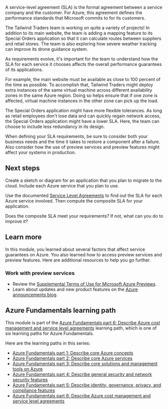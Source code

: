 A service-level agreement (SLA) is the formal agreement between a service company and the customer. For Azure, this agreement defines the performance standards that Microsoft commits to for its customers.

The Tailwind Traders team is working on quite a variety of projects! In addition to its main website, the team is adding a mapping feature to its Special Orders application so that it can calculate routes between suppliers and retail stores. The team is also exploring how severe weather tracking can improve its drone guidance system.

As requirements evolve, it's important for the team to understand how the SLA for each service it chooses affects the overall performance guarantees of its applications.

For example, the main website must be available as close to 100 percent of the time as possible. To accomplish that, Tailwind Traders might deploy extra instances of the same virtual machine across different availability zones in the same Azure region. Doing so helps ensure that if one zone is affected, virtual machine instances in the other zone can pick up the load.

The Special Orders application might have more flexible tolerances. As long as retail employees don't lose data and can quickly regain network access, the Special Orders application might have a lower SLA. Here, the team can choose to include less redundancy in its design.

When defining your SLA requirements, be sure to consider both your business needs and the time it takes to restore a component after a failure. Also consider how the use of preview services and preview features might affect your systems in production.

## Next steps

Create a sketch or diagram for an application that you plan to migrate to the cloud. Include each Azure service that you plan to use.

Use the documented [Service Level Agreements](https://azure.microsoft.com/support/legal/sla/?azure-portal=true) to find out the SLA for each Azure service involved. Then compute the composite SLA for your application.

Does the composite SLA meet your requirements? If not, what can you do to improve it?

## Learn more

In this module, you learned about several factors that affect service guarantees on Azure. You also learned how to access preview services and preview features. Here are additional resources to help you go further.

### Work with preview services

* Review the [Supplemental Terms of Use for Microsoft Azure Previews](https://azure.microsoft.com/support/legal/preview-supplemental-terms?azure-portal=true).
* Learn about updates and new product features on the [Azure announcements blog](https://azure.microsoft.com/blog/topics/announcements?azure-portal=true).

## Azure Fundamentals learning path

This module is part of the [Azure Fundamentals part 6: Describe Azure cost management and service level agreements](/learn/paths/az-900-describe-azure-cost-management-service-level-agreements/?azure-portal=true) learning path, which is one of six learning paths for Azure Fundamentals.

Here are the learning paths in this series:

- [Azure Fundamentals part 1: Describe core Azure concepts](/learn/paths/az-900-describe-cloud-concepts/?azure-portal=true)
- [Azure Fundamentals part 2: Describe core Azure services](/learn/paths/az-900-describe-core-azure-services/?azure-portal=true)
- [Azure Fundamentals part 3: Describe core solutions and management tools on Azure](/learn/paths/az-900-describe-core-solutions-management-tools-azure/?azure-portal=true)
- [Azure Fundamentals part 4: Describe general security and network security features](/learn/paths/az-900-describe-general-security-network-security-features/?azure-portal=true)
- [Azure Fundamentals part 5: Describe identity, governance, privacy, and compliance features](/learn/paths/az-900-describe-identity-governance-privacy-compliance-features/?azure-portal=true)
- [Azure Fundamentals part 6: Describe Azure cost management and service level agreements](/learn/paths/az-900-describe-azure-cost-management-service-level-agreements/?azure-portal=true)

